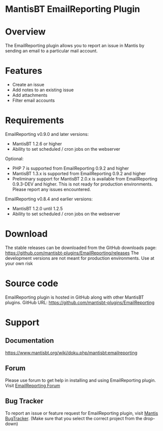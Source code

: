 # MantisBT EmailReporting Plugin
Overview
========
The EmailReporting plugin allows you to report an issue in Mantis by sending an email to a particular mail account.

Features
========
* Create an issue
* Add notes to an existing issue
* Add attachments
* Filter email accounts

Requirements
============
EmailReporting v0.9.0 and later versions:

* MantisBT 1.2.6 or higher
* Ability to set scheduled / cron jobs on the webserver

Optional:

   * PHP 7 is supported from EmailReporting 0.9.2 and higher
   * MantisBT 1.3.x is supported from EmailReporting 0.9.2 and higher
   * Preliminary support for MantisBT 2.0.x is available from EmailReporting 0.9.3-DEV and higher. This is not ready for production environments. Please report any issues encountered.

EmailReporting v0.8.4 and earlier versions:

* MantisBT 1.2.0 until 1.2.5
* Ability to set scheduled / cron jobs on the webserver

Download
========

The stable releases can be downloaded from the GitHub downloads page: https://github.com/mantisbt-plugins/EmailReporting/releases
The development versions are not meant for production environments. Use at your own risk

Source code
===========
EmailReporting plugin is hosted in GitHub along with other MantisBT plugins. GitHub URL: https://github.com/mantisbt-plugins/EmailReporting

Support
========
Documentation
-------------
https://www.mantisbt.org/wiki/doku.php/mantisbt:emailreporting

Forum
-----
Please use forum to get help in installing and using EmailReporting plugin. Visit [EmailReporting Forum](https://www.mantisbt.org/forums/viewforum.php?f=13)

Bug Tracker
-----------
To report an issue or feature request for EmailReporting plugin, visit [Mantis BugTracker](http://www.mantisbt.org/bugs/set_project.php?project_id=10). (Make sure that you select the correct project from the drop-down)
